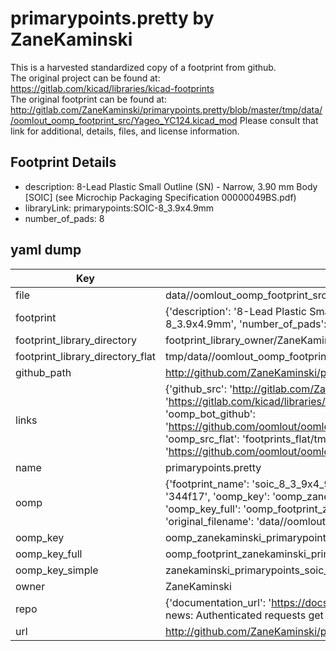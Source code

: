 # primarypoints.pretty by ZaneKaminski  
This is a harvested standardized copy of a footprint from github.  
The original project can be found at:  
https://gitlab.com/kicad/libraries/kicad-footprints  
The original footprint can be found at:
http://gitlab.com/ZaneKaminski/primarypoints.pretty/blob/master/tmp/data//oomlout_oomp_footprint_src/Yageo_YC124.kicad_mod
Please consult that link for additional, details, files, and license information.  
## Footprint Details
* description: 8-Lead Plastic Small Outline (SN) - Narrow, 3.90 mm Body [SOIC] (see Microchip Packaging Specification 00000049BS.pdf)  
* libraryLink: primarypoints:SOIC-8_3.9x4.9mm  
* number_of_pads: 8  
## yaml dump  
| Key | Value |  
| --- | --- |  
| file | data//oomlout_oomp_footprint_src/primarypoints.pretty/SOIC-8_3.9x4.9mm.kicad_mod |  
| footprint | {'description': '8-Lead Plastic Small Outline (SN) - Narrow, 3.90 mm Body [SOIC] (see Microchip Packaging Specification 00000049BS.pdf)', 'libraryLink': 'primarypoints:SOIC-8_3.9x4.9mm', 'number_of_pads': 8} |  
| footprint_library_directory | footprint_library_owner/ZaneKaminski_primarypoints.pretty |  
| footprint_library_directory_flat | tmp/data//oomlout_oomp_footprint_src/footprints_flat/zanekaminski_primarypoints_soic_8_3_9x4_9mm/working |  
| github_path | http://github.com/ZaneKaminski/primarypoints.pretty/blob/master/tmp/data//oomlout_oomp_footprint_src/SOIC-8_3.9x4.9mm.kicad_mod |  
| links | {'github_src': 'http://gitlab.com/ZaneKaminski/primarypoints.pretty/blob/master/tmp/data//oomlout_oomp_footprint_src/Yageo_YC124.kicad_mod', 'github_src_repo': 'https://gitlab.com/kicad/libraries/kicad-footprints', 'oomp_bot': 'tmp/data//oomlout_oomp_footprint_src/footprints/zanekaminski_primarypoints_soic_8_3_9x4_9mm/working', 'oomp_bot_github': 'https://github.com/oomlout/oomlout_oomp_footprint_bot/tree/main/tmp/data//oomlout_oomp_footprint_src/footprints/zanekaminski_primarypoints_soic_8_3_9x4_9mm/working', 'oomp_src_flat': 'footprints_flat/tmp/data//oomlout_oomp_footprint_src/footprints_flat/zanekaminski_primarypoints_soic_8_3_9x4_9mm/working', 'oomp_src_flat_github': 'https://github.com/oomlout/oomlout_oomp_footprint_src/tree/main/tmp/data//oomlout_oomp_footprint_src/footprints_flat/zanekaminski_primarypoints_soic_8_3_9x4_9mm/working'} |  
| name | primarypoints.pretty |  
| oomp | {'footprint_name': 'soic_8_3_9x4_9mm', 'library_name': 'primarypoints', 'md5': '344f17d77f7b486068782e97f4d624e1', 'md5_10': '344f17d77f', 'md5_5': '344f1', 'md5_6': '344f17', 'oomp_key': 'oomp_zanekaminski_primarypoints_soic_8_3_9x4_9mm', 'oomp_key_extra': 'oomp_footprint_zanekaminski_primarypoints_soic_8_3_9x4_9mm', 'oomp_key_full': 'oomp_footprint_zanekaminski_primarypoints_soic_8_3_9x4_9mm_344f17', 'oomp_key_simple': 'zanekaminski_primarypoints_soic_8_3_9x4_9mm', 'original_filename': 'data//oomlout_oomp_footprint_src/primarypoints.pretty/SOIC-8_3.9x4.9mm.kicad_mod', 'owner_name': 'zanekaminski'} |  
| oomp_key | oomp_zanekaminski_primarypoints_soic_8_3_9x4_9mm |  
| oomp_key_full | oomp_footprint_zanekaminski_primarypoints_soic_8_3_9x4_9mm |  
| oomp_key_simple | zanekaminski_primarypoints_soic_8_3_9x4_9mm |  
| owner | ZaneKaminski |  
| repo | {'documentation_url': 'https://docs.github.com/rest/overview/resources-in-the-rest-api#rate-limiting', 'message': "API rate limit exceeded for 84.66.142.224. (But here's the good news: Authenticated requests get a higher rate limit. Check out the documentation for more details.)"} |  
| url | http://github.com/ZaneKaminski/primarypoints.pretty |  

